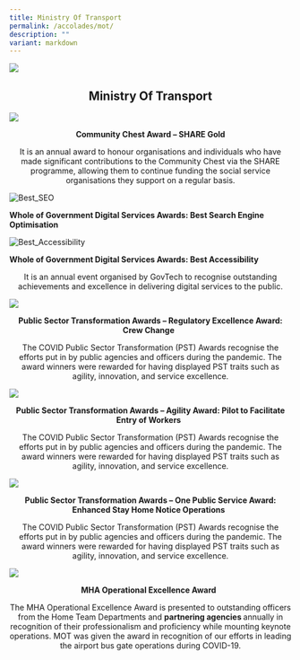 ```yaml
---
title: Ministry Of Transport
permalink: /accolades/mot/
description: ""
variant: markdown
---
```

![](/images/hero.png)

<center>
	<h2>Ministry Of Transport</h2>
</center>

![](/images/ACCOLADES/MOT/ComChest.jpg)

<center>
	<p><b>Community Chest Award – SHARE Gold </b></p>
	<p>It is an annual award to honour organisations and individuals who have made significant contributions to the Community Chest via the SHARE programme, allowing them to continue funding the social service organisations they support on a regular basis. </p>
</center>

<div class="row">
  <div class="col is-6">
      <div class="speaker-image-wrapper">
        <img class="img-fluid mb-3" src="/images/ACCOLADES/MOT/Best_SEO.jpg" alt="Best_SEO">
				<p class="text-center"><b>Whole of Government Digital Services Awards: Best Search Engine Optimisation </b></p>
      </div>
  </div>
  <div class="col is-6">
      <div class="speaker-image-wrapper">
        <img class="speaker-image img-fluid mb-3" src="/images/ACCOLADES/MOT/Best_Accessibility.jpg" alt="Best_Accessibility">
					<p class="text-center"><b>Whole of Government Digital Services Awards: Best Accessibility  </b></p>
      </div>
  </div>
</div>
<center>
	<p>It is an annual event organised by GovTech to recognise outstanding achievements and excellence in delivering digital services to the public. </p>
</center>

![](/images/ACCOLADES/MOT/Public%20Sector%20Transformation.jpg)

<center>
	<p><b>Public Sector Transformation Awards – Regulatory Excellence Award: Crew Change &nbsp;</b></p>
	<p>The COVID Public Sector Transformation (PST) Awards recognise the efforts put in by public agencies and officers during the pandemic. The award winners were rewarded for having displayed PST traits such as agility, innovation, and service excellence.</p>
</center>

![](/images/ACCOLADES/MOT/Public%20Sector%20Transformation%20Awards_Entry%20of%20Workers.jpg)

<center>
	<p><b>Public Sector Transformation Awards – Agility Award: Pilot to Facilitate Entry of Workers &nbsp;</b></p>
	<p>The COVID Public Sector Transformation (PST) Awards recognise the efforts put in by public agencies and officers during the pandemic. The award winners were rewarded for having displayed PST traits such as agility, innovation, and service excellence.</p>
</center>

![](/images/ACCOLADES/MOT/Public%20Sector%20Transformation%20Awards_Enhanced%20SHN.jpg)

<center>
	<p><b>Public Sector Transformation Awards – One Public Service Award: Enhanced Stay Home Notice Operations &nbsp;</b></p>
	<p>The COVID Public Sector Transformation (PST) Awards recognise the efforts put in by public agencies and officers during the pandemic. The award winners were rewarded for having displayed PST traits such as agility, innovation, and service excellence.</p>
</center>

![](/images/ACCOLADES/MOT/MHA%20Operational%20Excellence%20Award.jpg)

<center>
	<p><b>MHA Operational Excellence Award &nbsp;</b></p>
	<p>The MHA Operational Excellence Award is presented to outstanding officers from the Home Team Departments and <b>partnering agencies </b>annually in recognition of their professionalism and proficiency while mounting keynote operations. MOT was given the award in recognition of our efforts in leading the airport bus gate operations during COVID-19.</p>
</center>
